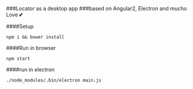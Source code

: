 ###Locator as a desktop app 
###based on Angular2, Electron and mucho Love :two_hearts:

####Setup
```
npm i && bower install
```

####Run in browser
```
npm start
```

####run in electron
```
./node_modules/.bin/electron main.js
```
